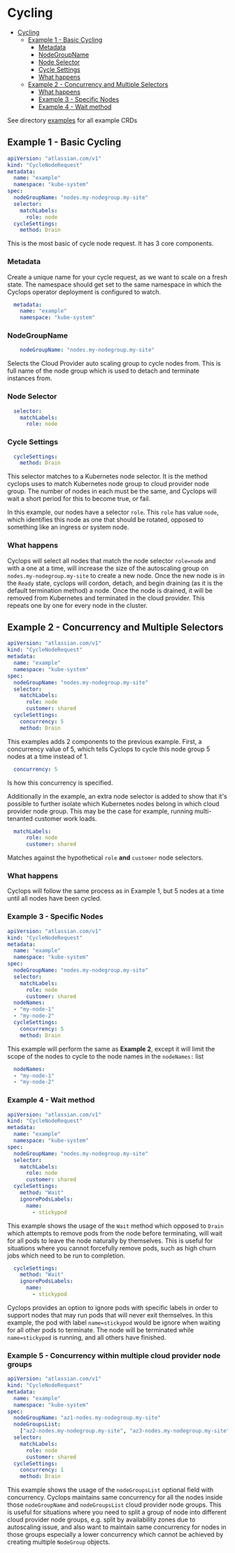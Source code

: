 # Cycling 

- [Cycling](#cycling)
  - [Example 1 - Basic Cycling](#example-1---basic-cycling)
    - [Metadata](#metadata)
    - [NodeGroupName](#nodegroupname)
    - [Node Selector](#node-selector)
    - [Cycle Settings](#cycle-settings)
    - [What happens](#what-happens)
  - [Example 2 - Concurrency and Multiple Selectors](#example-2---concurrency-and-multiple-selectors)
    - [What happens](#what-happens-1)
    - [Example 3 - Specific Nodes](#example-3---specific-nodes)
    - [Example 4 - Wait method](#example-4---wait-method)

See directory [examples](./examples) for all example CRDs

## Example 1 - Basic Cycling

```yaml
apiVersion: "atlassian.com/v1"
kind: "CycleNodeRequest"
metadata:
  name: "example"
  namespace: "kube-system"
spec:
  nodeGroupName: "nodes.my-nodegroup.my-site"
  selector:
    matchLabels:
      role: node
  cycleSettings:
    method: Drain
```

This is the most basic of cycle node request.  It has 3 core components.

### Metadata

Create a unique name for your cycle request, as we want to scale on a fresh state.
The namespace should get set to the same namespace in which the Cyclops operator deployment is configured to watch.

```yaml
  metadata:
    name: "example"
    namespace: "kube-system"
```

### NodeGroupName

```yaml
    nodeGroupName: "nodes.my-nodegroup.my-site"
```
Selects the Cloud Provider auto scaling group to cycle nodes from. This is full name of the node group which is used to detach and terminate instances from.

### Node Selector

```yaml
  selector:
    matchLabels:
      role: node
```

### Cycle Settings

```yaml
  cycleSettings:
    method: Drain
```

This selector matches to a Kubernetes node selector. It is the method cyclops uses to match Kubernetes node group to cloud provider node group. The number of nodes in each must be the same, and Cyclops will wait a short period for this to become true, or fail.

In this example, our nodes have a selector `role`. This `role` has value `node`, which identifies this node as one that should be rotated, opposed to something like an ingress or system node.

### What happens

Cyclops will select all nodes that match the node selector `role=node` and with a one at a time, will increase the size of the autoscaling group on `nodes.my-nodegroup.my-site` to create a new node. Once the new node is in the `Ready` state, cyclops will cordon, detach, and begin draining (as it is the default termination method) a node. Once the node is drained, it will be removed from Kubernetes and terminated in the cloud provider. This repeats one by one for every node in the cluster.

## Example 2 - Concurrency and Multiple Selectors

```yaml
apiVersion: "atlassian.com/v1"
kind: "CycleNodeRequest"
metadata:
  name: "example"
  namespace: "kube-system"
spec:
  nodeGroupName: "nodes.my-nodegroup.my-site"
  selector:
    matchLabels:
      role: node
      customer: shared
  cycleSettings:
    concurrency: 5
    method: Drain
```

This examples adds 2 components to the previous example. First, a concurrency value of 5, which tells Cyclops to cycle this node group 5 nodes at a time instead of 1. 

```yaml
  concurrency: 5
```
Is how this concurrency is specified.

Additionally in the example, an extra node selector is added to show that it's possible to further isolate which Kubernetes nodes belong in which cloud provider node group. This may be the case for example, running multi-tenanted customer work loads.

```yaml
  matchLabels:
      role: node
      customer: shared
```
Matches against the hypothetical `role` **and** `customer` node selectors.

### What happens

Cyclops will follow the same process as in Example 1, but 5 nodes at a time until all nodes have been cycled.

### Example 3 - Specific Nodes

```yaml
apiVersion: "atlassian.com/v1"
kind: "CycleNodeRequest"
metadata:
  name: "example"
  namespace: "kube-system"
spec:
  nodeGroupName: "nodes.my-nodegroup.my-site"
  selector:
    matchLabels:
      role: node
      customer: shared
  nodeNames:
  - "my-node-1"
  - "my-node-2"
  cycleSettings:
    concurrency: 5
    method: Drain
```

This example will perform the same as **Example 2**, except it will limit the scope of the nodes to cycle to the node names in the `nodeNames:` list

```yaml
  nodeNames:
  - "my-node-1"
  - "my-node-2"
```

### Example 4 - Wait method


```yaml
apiVersion: "atlassian.com/v1"
kind: "CycleNodeRequest"
metadata:
  name: "example"
  namespace: "kube-system"
spec:
  nodeGroupName: "nodes.my-nodegroup.my-site"
  selector:
    matchLabels:
      role: node
      customer: shared
  cycleSettings:
    method: "Wait"
    ignorePodsLabels:
      name:
        - stickypod  
```

This example shows the usage of the `Wait` method which opposed to `Drain` which attempts to remove pods from the node before terminating, will wait for all pods to leave the node naturally by themselves. This is useful for situations where you cannot forcefully remove pods, such as high churn jobs which need to be run to completion.

```yaml
  cycleSettings:
    method: "Wait"
    ignorePodsLabels:
      name:
        - stickypod  
```

Cyclops provides an option to ignore pods with specific labels in order to support nodes that may run pods that will never exit themselves. In this example, the pod with label `name=stickypod` would be ignore when waiting for all other pods to terminate. The node will be terminated while `name=stickypod` is running, and all others have finished.


### Example 5 - Concurrency within multiple cloud provider node groups


```yaml
apiVersion: "atlassian.com/v1"
kind: "CycleNodeRequest"
metadata:
  name: "example"
  namespace: "kube-system"
spec:
  nodeGroupName: "az1-nodes.my-nodegroup.my-site"
  nodeGroupsList:
    ["az2-nodes.my-nodegroup.my-site", "az3-nodes.my-nodegroup.my-site"]
  selector:
    matchLabels:
      role: node
      customer: shared
  cycleSettings:
    concurrency: 1
    method: Drain 
```

This example shows the usage of the `nodeGroupsList` optional field with concurrency. Cyclops maintains same concurrency for all the nodes inside those `nodeGroupName` and `nodeGroupsList` cloud provider node groups. This is useful for situations where you need to split a group of node into different cloud provider node groups, e.g. split by availability zones due to autoscaling issue, and also want to maintain same concurrency for nodes in those groups especially a lower concurrency which cannot be achieved by creating multiple `NodeGroup` objects.